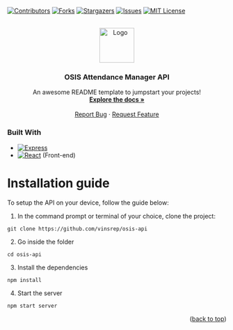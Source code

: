 <a id="readme-top"></a>


<!-- PROJECT SHIELDS -->
<!--
*** I'm using markdown "reference style" links for readability.
*** Reference links are enclosed in brackets [ ] instead of parentheses ( ).
*** See the bottom of this document for the declaration of the reference variables
*** for contributors-url, forks-url, etc. This is an optional, concise syntax you may use.
*** https://www.markdownguide.org/basic-syntax/#reference-style-links
-->
[![Contributors][contributors-shield]][contributors-url]
[![Forks][forks-shield]][forks-url]
[![Stargazers][stars-shield]][stars-url]
[![Issues][issues-shield]][issues-url]
[![MIT License][license-shield]][license-url]


<!-- PROJECT LOGO -->
<br />
<div align="center">
  <a href="https://github.com/vinsrep/osis-api">
    <img src="https://upload.wikimedia.org/wikipedia/commons/thumb/7/7d/Logo_OSIS.svg/1200px-Logo_OSIS.svg.png" alt="Logo" width="80" height="80">
  </a>

  <h3 align="center">OSIS Attendance Manager API</h3>

  <p align="center">
    An awesome README template to jumpstart your projects!
    <br />
    <a href="https://github.com/vinsrep/osis-api"><strong>Explore the docs »</strong></a>
    <br />
    <br />
    <a href="https://github.com/vinsrep/osis-api/issues/new?labels=bug&template=bug-report---.md">Report Bug</a>
    ·
    <a href="https://github.com/vinsrep/osis-api/issues/new?labels=enhancement&template=feature-request---.md">Request Feature</a>
  </p>
</div>

### Built With

* [![Express][Express.js]][Express-url]
* [![React][React.js]][React-url] (Front-end)

# Installation guide
To setup the API on your device, follow the guide below:
1. In the command prompt or terminal of your choice, clone the project:
```
git clone https://github.com/vinsrep/osis-api
```
2. Go inside the folder
```
cd osis-api
```
3. Install the dependencies
```
npm install
```
4. Start the server
```
npm start server
```

<!-- MARKDOWN LINKS & IMAGES -->
<!-- https://www.markdownguide.org/basic-syntax/#reference-style-links -->
[contributors-shield]: https://img.shields.io/github/contributors/vinsrep/osis-api.svg?style=for-the-badge
[contributors-url]: https://github.com/vinsrep/osis-api/graphs/contributors
[forks-shield]: https://img.shields.io/github/forks/vinsrep/osis-api.svg?style=for-the-badge
[forks-url]: https://github.com/vinsrep/osis-api/network/members
[stars-shield]: https://img.shields.io/github/stars/vinsrep/osis-api.svg?style=for-the-badge
[stars-url]: https://github.com/vinsrep/osis-api/stargazers
[issues-shield]: https://img.shields.io/github/issues/vinsrep/osis-api.svg?style=for-the-badge
[issues-url]: https://github.com/vinsrep/osis-api/issues
[license-shield]: https://img.shields.io/github/license/vinsrep/osis-api.svg?style=for-the-badge
[license-url]: https://github.com/vinsrep/osis-api/blob/main/LICENSE.txt
[Express.js]: https://img.shields.io/badge/Express%20js-000000?style=for-the-badge&logo=express&logoColor=white
[Express-url]: https://expressjs.org/
[React.js]: https://img.shields.io/badge/React-20232A?style=for-the-badge&logo=react&logoColor=61DAFB
[React-url]: https://reactjs.org/

<p align="right">(<a href="#readme-top">back to top</a>)</p>
